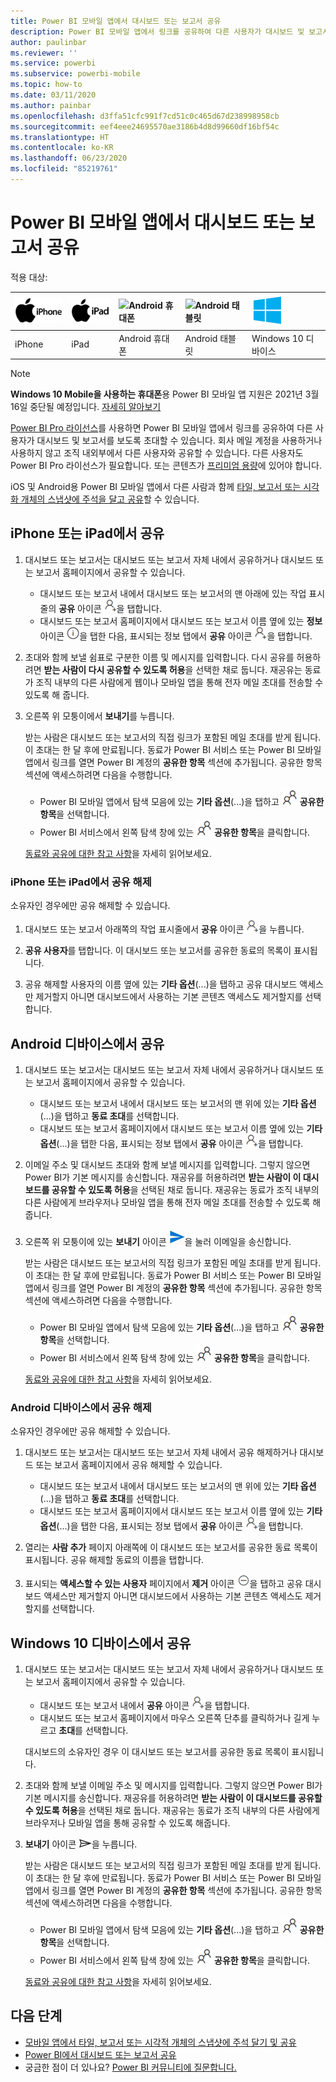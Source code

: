 ```yaml
---
title: Power BI 모바일 앱에서 대시보드 또는 보고서 공유
description: Power BI 모바일 앱에서 링크를 공유하여 다른 사용자가 대시보드 및 보고서를 보도록 초대하세요. 방법을 알아봅니다.
author: paulinbar
ms.reviewer: ''
ms.service: powerbi
ms.subservice: powerbi-mobile
ms.topic: how-to
ms.date: 03/11/2020
ms.author: painbar
ms.openlocfilehash: d3ffa51cfc991f7cd51c0c465d67d238998958cb
ms.sourcegitcommit: eef4eee24695570ae3186b4d8d99660df16bf54c
ms.translationtype: HT
ms.contentlocale: ko-KR
ms.lasthandoff: 06/23/2020
ms.locfileid: "85219761"
---
```

# <a name="share-a-dashboard-or-report-from-the-power-bi-mobile-apps"></a>Power BI 모바일 앱에서 대시보드 또는 보고서 공유
적용 대상:

| ![iPhone](./media/mobile-share-dashboard-from-the-mobile-apps/iphone-logo-50-px.png) | ![iPad](./media/mobile-share-dashboard-from-the-mobile-apps/ipad-logo-50-px.png) | ![Android 휴대폰](./media/mobile-share-dashboard-from-the-mobile-apps/android-phone-logo-50-px.png) | ![Android 태블릿](./media/mobile-share-dashboard-from-the-mobile-apps/android-tablet-logo-50-px.png) | ![Windows 10](./media/mobile-share-dashboard-from-the-mobile-apps/win-10-logo-50-px.png) |
|:--- |:--- |:--- |:--- |:--- |
| iPhone |iPad |Android 휴대폰 |Android 태블릿 |Windows 10 디바이스 |

>[!NOTE]
>**Windows 10 Mobile을 사용하는 휴대폰**용 Power BI 모바일 앱 지원은 2021년 3월 16일 중단될 예정입니다. [자세히 알아보기](https://go.microsoft.com/fwlink/?linkid=2121400)

[Power BI Pro 라이선스](../../fundamentals/service-features-license-type.md)를 사용하면 Power BI 모바일 앱에서 링크를 공유하여 다른 사용자가 대시보드 및 보고서를 보도록 초대할 수 있습니다. 회사 메일 계정을 사용하거나 사용하지 않고 조직 내외부에서 다른 사용자와 공유할 수 있습니다. 다른 사용자도 Power BI Pro 라이선스가 필요합니다. 또는 콘텐츠가 [프리미엄 용량](../../admin/service-premium-what-is.md)에 있어야 합니다.

iOS 및 Android용 Power BI 모바일 앱에서 다른 사람과 함께 [타일, 보고서 또는 시각화 개체의 스냅샷에 주석을 달고 공유](mobile-annotate-and-share-a-tile-from-the-mobile-apps.md)할 수 있습니다. 

## <a name="share-from-your-iphone-or-ipad"></a>iPhone 또는 iPad에서 공유

1. 대시보드 또는 보고서는 대시보드 또는 보고서 자체 내에서 공유하거나 대시보드 또는 보고서 홈페이지에서 공유할 수 있습니다.
    *  대시보드 또는 보고서 내에서 대시보드 또는 보고서의 맨 아래에 있는 작업 표시줄의 **공유** 아이콘 ![초대 아이콘](././media/mobile-share-dashboard-from-the-mobile-apps/power-bi-android-invite-icon-ss.png)을 탭합니다.
    *  대시보드 또는 보고서 홈페이지에서 대시보드 또는 보고서 이름 옆에 있는 **정보** 아이콘 ![기타 정보](./media/mobile-share-dashboard-from-the-mobile-apps/power-bi-more-info-icon.png)을 탭한 다음, 표시되는 정보 탭에서 **공유** 아이콘 ![초대 아이콘](./media/mobile-share-dashboard-from-the-mobile-apps/power-bi-android-invite-icon-ss.png)을 탭합니다.
2. 초대와 함께 보낼 쉼표로 구분한 이름 및 메시지를 입력합니다. 다시 공유를 허용하려면 **받는 사람이 다시 공유할 수 있도록 허용**을 선택한 채로 둡니다. 재공유는 동료가 조직 내부의 다른 사람에게 웹이나 모바일 앱을 통해 전자 메일 초대를 전송할 수 있도록 해 줍니다.
3. 오른쪽 위 모퉁이에서 **보내기**를 누릅니다.
   
   받는 사람은 대시보드 또는 보고서의 직접 링크가 포함된 메일 초대를 받게 됩니다. 이 초대는 한 달 후에 만료됩니다. 동료가 Power BI 서비스 또는 Power BI 모바일 앱에서 링크를 열면 Power BI 계정의 **공유한 항목** 섹션에 추가됩니다. 공유한 항목 섹션에 액세스하려면 다음을 수행합니다.
   
   * Power BI 모바일 앱에서 탐색 모음에 있는 **기타 옵션**(...)을 탭하고 ![공유한 항목](./././media/mobile-share-dashboard-from-the-mobile-apps/power-bi-shared-with-me-icon.png) **공유한 항목**을 선택합니다.
   * Power BI 서비스에서 왼쪽 탐색 창에 있는 ![공유한 항목](./././media/mobile-share-dashboard-from-the-mobile-apps/power-bi-shared-with-me-icon.png) **공유한 항목**을 클릭합니다.
   
   [동료와 공유에 대한 참고 사항](../../collaborate-share/service-share-dashboards.md)을 자세히 읽어보세요.

### <a name="unshare-from-your-iphone-or-ipad"></a>iPhone 또는 iPad에서 공유 해제
소유자인 경우에만 공유 해제할 수 있습니다.

1. 대시보드 또는 보고서 아래쪽의 작업 표시줄에서 **공유** 아이콘 ![공유 아이콘](././media/mobile-share-dashboard-from-the-mobile-apps/power-bi-android-invite-icon-ss.png)을 누릅니다.
2. **공유 사용자**를 탭합니다. 이 대시보드 또는 보고서를 공유한 동료의 목록이 표시됩니다.

3. 공유 해제할 사용자의 이름 옆에 있는 **기타 옵션**(...)을 탭하고 공유 대시보드 액세스만 제거할지 아니면 대시보드에서 사용하는 기본 콘텐츠 액세스도 제거할지를 선택합니다.



## <a name="share-from-your-android-device"></a>Android 디바이스에서 공유
1. 대시보드 또는 보고서는 대시보드 또는 보고서 자체 내에서 공유하거나 대시보드 또는 보고서 홈페이지에서 공유할 수 있습니다.
    *  대시보드 또는 보고서 내에서 대시보드 또는 보고서의 맨 위에 있는 **기타 옵션**(...)을 탭하고 **동료 초대**를 선택합니다.
    *  대시보드 또는 보고서 홈페이지에서 대시보드 또는 보고서 이름 옆에 있는 **기타 옵션**(...)을 탭한 다음, 표시되는 정보 탭에서 **공유** 아이콘 ![초대 아이콘](./media/mobile-share-dashboard-from-the-mobile-apps/power-bi-android-invite-icon-ss.png)을 탭합니다.
 
2. 이메일 주소 및 대시보드 초대와 함께 보낼 메시지를 입력합니다. 그렇지 않으면 Power BI가 기본 메시지를 송신합니다. 재공유를 허용하려면 **받는 사람이 이 대시보드를 공유할 수 있도록 허용**을 선택된 채로 둡니다. 재공유는 동료가 조직 내부의 다른 사람에게 브라우저나 모바일 앱을 통해 전자 메일 초대를 전송할 수 있도록 해줍니다.
   
3. 오른쪽 위 모퉁이에 있는 **보내기** 아이콘 ![보내기 아이콘](./media/mobile-share-dashboard-from-the-mobile-apps/power-bi-android-send-icon.png)을 눌러 이메일을 송신합니다.
   
    받는 사람은 대시보드 또는 보고서의 직접 링크가 포함된 메일 초대를 받게 됩니다. 이 초대는 한 달 후에 만료됩니다. 동료가 Power BI 서비스 또는 Power BI 모바일 앱에서 링크를 열면 Power BI 계정의 **공유한 항목** 섹션에 추가됩니다. 공유한 항목 섹션에 액세스하려면 다음을 수행합니다.
   * Power BI 모바일 앱에서 탐색 모음에 있는 **기타 옵션**(...)을 탭하고 ![공유한 항목](./././media/mobile-share-dashboard-from-the-mobile-apps/power-bi-shared-with-me-icon.png) **공유한 항목**을 선택합니다.
   * Power BI 서비스에서 왼쪽 탐색 창에 있는 ![공유한 항목](./././media/mobile-share-dashboard-from-the-mobile-apps/power-bi-shared-with-me-icon.png) **공유한 항목**을 클릭합니다.
   
   [동료와 공유에 대한 참고 사항](../../collaborate-share/service-share-dashboards.md)을 자세히 읽어보세요.


### <a name="unshare-from-your-android-device"></a>Android 디바이스에서 공유 해제
소유자인 경우에만 공유 해제할 수 있습니다.

1. 대시보드 또는 보고서는 대시보드 또는 보고서 자체 내에서 공유 해제하거나 대시보드 또는 보고서 홈페이지에서 공유 해제할 수 있습니다.
    *  대시보드 또는 보고서 내에서 대시보드 또는 보고서의 맨 위에 있는 **기타 옵션**(...)을 탭하고 **동료 초대**를 선택합니다.
    *  대시보드 또는 보고서 홈페이지에서 대시보드 또는 보고서 이름 옆에 있는 **기타 옵션**(...)을 탭한 다음, 표시되는 정보 탭에서 **공유** 아이콘 ![초대 아이콘](./media/mobile-share-dashboard-from-the-mobile-apps/power-bi-android-invite-icon-ss.png)을 탭합니다.

2. 열리는 **사람 추가** 페이지 아래쪽에 이 대시보드 또는 보고서를 공유한 동료 목록이 표시됩니다. 공유 해제할 동료의 이름을 탭합니다.
3. 표시되는 **액세스할 수 있는 사용자** 페이지에서 **제거** 아이콘 ![제거 아이콘](./media/mobile-share-dashboard-from-the-mobile-apps/power-bi-android-remove-icon.png)을 탭하고 공유 대시보드 액세스만 제거할지 아니면 대시보드에서 사용하는 기본 콘텐츠 액세스도 제거할지를 선택합니다.

## <a name="share-from-your-windows-10-device"></a>Windows 10 디바이스에서 공유

1. 대시보드 또는 보고서는 대시보드 또는 보고서 자체 내에서 공유하거나 대시보드 또는 보고서 홈페이지에서 공유할 수 있습니다.
    * 대시보드 또는 보고서 내에서 **공유** 아이콘 ![초대 아이콘](./media/mobile-share-dashboard-from-the-mobile-apps/power-bi-android-invite-icon-ss.png)을 탭합니다.
    * 대시보드 또는 보고서 홈페이지에서 마우스 오른쪽 단추를 클릭하거나 길게 누르고 **초대**를 선택합니다.
   
   대시보드의 소유자인 경우 이 대시보드 또는 보고서를 공유한 동료 목록이 표시됩니다.

2. 초대와 함께 보낼 이메일 주소 및 메시지를 입력합니다. 그렇지 않으면 Power BI가 기본 메시지를 송신합니다. 재공유를 허용하려면 **받는 사람이 이 대시보드를 공유할 수 있도록 허용**을 선택된 채로 둡니다. 재공유는 동료가 조직 내부의 다른 사람에게 브라우저나 모바일 앱을 통해 공유할 수 있도록 해줍니다.
   
3. **보내기** 아이콘 ![보내기 아이콘](./media/mobile-share-dashboard-from-the-mobile-apps/pbi_win10ph_sendicon.png)을 누릅니다.
   
    받는 사람은 대시보드 또는 보고서의 직접 링크가 포함된 메일 초대를 받게 됩니다. 이 초대는 한 달 후에 만료됩니다. 동료가 Power BI 서비스 또는 Power BI 모바일 앱에서 링크를 열면 Power BI 계정의 **공유한 항목** 섹션에 추가됩니다. 공유한 항목 섹션에 액세스하려면 다음을 수행합니다.
   
   * Power BI 모바일 앱에서 탐색 모음에 있는 **기타 옵션**(...)을 탭하고 ![공유한 항목](./././media/mobile-share-dashboard-from-the-mobile-apps/power-bi-shared-with-me-icon.png) **공유한 항목**을 선택합니다.
   * Power BI 서비스에서 왼쪽 탐색 창에 있는 ![공유한 항목](./././media/mobile-share-dashboard-from-the-mobile-apps/power-bi-shared-with-me-icon.png) **공유한 항목**을 클릭합니다.
   
   [동료와 공유에 대한 참고 사항](../../collaborate-share/service-share-dashboards.md)을 자세히 읽어보세요.

## <a name="next-steps"></a>다음 단계
* [모바일 앱에서 타일, 보고서 또는 시각적 개체의 스냅샷에 주석 달기 및 공유](mobile-annotate-and-share-a-tile-from-the-mobile-apps.md)
* [Power BI에서 대시보드 또는 보고서 공유](../../collaborate-share/service-share-dashboards.md)
* 궁금한 점이 더 있나요? [Power BI 커뮤니티에 질문합니다.](https://community.powerbi.com/)
